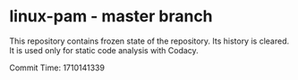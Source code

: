 # linux-pam - master branch

This repository contains frozen state of the repository.
Its history is cleared. It is used only for static code
analysis with Codacy.

Commit Time: 1710141339